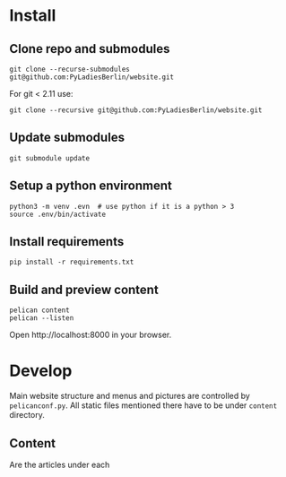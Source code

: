 # Install

## Clone repo and submodules

    git clone --recurse-submodules git@github.com:PyLadiesBerlin/website.git

For git < 2.11 use:

    git clone --recursive git@github.com:PyLadiesBerlin/website.git

## Update submodules

    git submodule update

## Setup a python environment

    python3 -m venv .evn  # use python if it is a python > 3
    source .env/bin/activate

## Install requirements

    pip install -r requirements.txt

## Build and preview content

    pelican content
    pelican --listen

Open http://localhost:8000 in your browser.


# Develop

Main website structure and menus and pictures are controlled by `pelicanconf.py`. All static files mentioned there have to be under `content` directory.

## Content

Are the articles under each 
